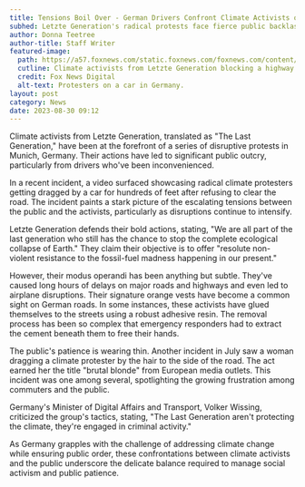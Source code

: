 ```yaml
---
title: Tensions Boil Over - German Drivers Confront Climate Activists on Highways
subhed: Letzte Generation's radical protests face fierce public backlash amid growing disruptions.
author: Donna Teetree
author-title: Staff Writer
featured-image: 
  path: https://a57.foxnews.com/static.foxnews.com/foxnews.com/content/uploads/2023/08/720/405/Letzte-generation-munich2.jpg?ve=1&tl=1
  cutline: Climate activists from Letzte Generation blocking a highway in Munich, Germany.
  credit: Fox News Digital
  alt-text: Protesters on a car in Germany.
layout: post
category: News
date: 2023-08-30 09:12
---
```


Climate activists from Letzte Generation, translated as "The Last Generation," have been at the forefront of a series of disruptive protests in Munich, Germany. Their actions have led to significant public outcry, particularly from drivers who've been inconvenienced.

In a recent incident, a video surfaced showcasing radical climate protesters getting dragged by a car for hundreds of feet after refusing to clear the road. The incident paints a stark picture of the escalating tensions between the public and the activists, particularly as disruptions continue to intensify.

Letzte Generation defends their bold actions, stating, "We are all part of the last generation who still has the chance to stop the complete ecological collapse of Earth." They claim their objective is to offer "resolute non-violent resistance to the fossil-fuel madness happening in our present."

However, their modus operandi has been anything but subtle. They've caused long hours of delays on major roads and highways and even led to airplane disruptions. Their signature orange vests have become a common sight on German roads. In some instances, these activists have glued themselves to the streets using a robust adhesive resin. The removal process has been so complex that emergency responders had to extract the cement beneath them to free their hands.

The public's patience is wearing thin. Another incident in July saw a woman dragging a climate protester by the hair to the side of the road. The act earned her the title "brutal blonde" from European media outlets. This incident was one among several, spotlighting the growing frustration among commuters and the public.

Germany's Minister of Digital Affairs and Transport, Volker Wissing, criticized the group's tactics, stating, "The Last Generation aren't protecting the climate, they're engaged in criminal activity."

As Germany grapples with the challenge of addressing climate change while ensuring public order, these confrontations between climate activists and the public underscore the delicate balance required to manage social activism and public patience. 
